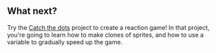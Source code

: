 ## What next?

Try the [Catch the dots](https://projects.raspberrypi.org/en/projects/catch-the-dots-scratch2) project to create a reaction game! In that project, you're going to learn how to make clones of sprites, and how to use a variable to gradually speed up the game.
